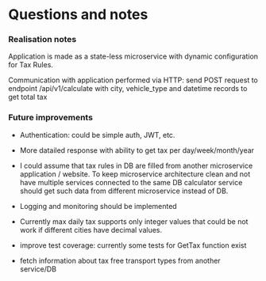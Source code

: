 # Questions and notes

### Realisation notes

Application is made as a state-less microservice with dynamic configuration for Tax Rules.

Communication with application performed via HTTP:
 send POST request to endpoint /api/v1/calculate with city, vehicle_type and datetime records to get total tax

 ### Future improvements

 - Authentication: could be simple auth, JWT, etc.

 - More datailed response with ability to get tax per day/week/month/year
 
 - I could assume that tax rules in DB are filled from another microservice application / website. To keep microservice architecture clean and not have multiple services connected to the same DB calculator service should get such data from different microservice instead of DB.

- Logging and monitoring should be implemented

- Currently max daily tax supports only integer values that could be not work if different cities have decimal values.

- improve test coverage: currently some tests for GetTax function exist

- fetch information about tax free transport types from another service/DB
